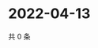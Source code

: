 # 2022-04-13

共 0 条

<!-- BEGIN WEIBO -->
<!-- 最后更新时间 Wed Apr 13 2022 18:14:23 GMT+0800 (China Standard Time) -->

<!-- END WEIBO -->
